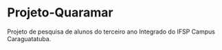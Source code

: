 # Projeto-Quaramar
Projeto de pesquisa de alunos do terceiro ano Integrado do IFSP Campus Caraguatatuba.